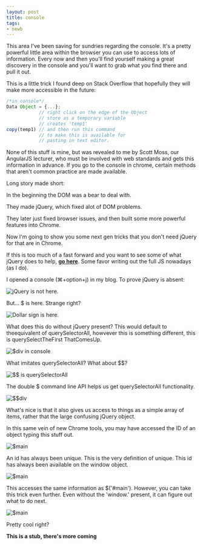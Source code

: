```yaml
---
layout: post
title: console
tags:
- newb
---
```


This area I've been saving for sundries regarding the console. It's a pretty powerful little area within the browser you can use to access lots of information. Every now and then you'll find yourself making a great discovery in the console and you'll want to grab what you find there and pull it out.

This is a little trick I found deep on Stack Overflow that hopefully they will make more accessible in the future:

```javascript
/*in console*/
Data Object = {...};
            // right click on the edge of the Object
            // store as a temporary variable
            // creates 'temp1'
copy(temp1) // and then run this command
            // to make this is available for
            // pasting in text editor.
```

None of this stuff is mine, but was revealed to me by Scott Moss, our AngularJS lecturer, who must be involved with web standards and gets this information in advance. If you go to the console in chrome, certain methods that aren't common practice are made available.

Long story made short:

In the beginning the DOM was a bear to deal with.

They made jQuery, which fixed alot of DOM problems.

They later just fixed browser issues, and then built some more powerful features into Chrome.

Now I'm going to show you some next gen tricks that you don't need jQuery for that are in Chrome.

If this is too much of a fast forward and you want to see some of what jQuery does to help, **<a href="http://callmenick.com/post/jquery-functions-javascript-equivalents">go here</a>**. Some favor writing out the full JS nowadays (as I do).

I opened a console (⌘+option+j) in my blog. To prove jQuery is absent:

<img src="jQuery.png" alt="jQuery is not here.">

But... $ is here. Strange right?

<img src="$.png" alt="Dollar sign is here.">

What does this do without jQuery present? This would default to theequivalent of querySelectorAll, howvever this is something different, this is querySelectTheFirst ThatComesUp.

<img src="$div.png" alt="$div in console">

What imitates querySelectorAll? What about $$?

<img src="$$.png" alt="$$ is querySelectorAll">

The double $ command line API helps us get querySelectorAll functionality.

<img src="$$div.png" alt="$$div">

What's nice is that it also gives us access to things as a simple array of items, rather that the large confusing jQuery object.

In this same vein of new Chrome tools, you may have accessed the ID of an object typing this stuff out.

<img src="$main.png" alt="$main">

An id has always been unique. This is the very definition of unique. This id has always been available on the window object.

<img src="windowmain.png" alt="$main">

This accesses the same information as $('#main'). However, you can take this trick even further. Even without the 'window.' present, it can figure out what to do next.

<img src="main.png" alt="$main">

Pretty cool right?

**This is a stub, there's more coming**
